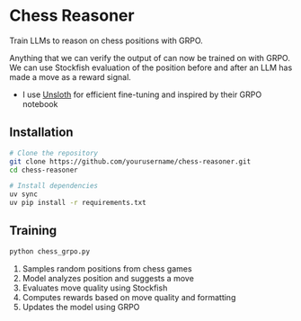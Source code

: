 # Chess Reasoner

Train LLMs to reason on chess positions with GRPO.

Anything that we can verify the output of can now be trained on with GRPO. We can use Stockfish evaluation of the position before and after an LLM has made a move as a reward signal.

- I use [Unsloth](https://github.com/unsloth/unsloth) for efficient fine-tuning and inspired by their GRPO notebook


## Installation

```bash
# Clone the repository
git clone https://github.com/yourusername/chess-reasoner.git
cd chess-reasoner

# Install dependencies
uv sync
uv pip install -r requirements.txt
```

## Training

```bash
python chess_grpo.py
```

1. Samples random positions from chess games
2. Model analyzes position and suggests a move
3. Evaluates move quality using Stockfish
4. Computes rewards based on move quality and formatting
5. Updates the model using GRPO
